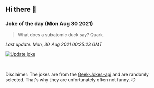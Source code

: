 ## Hi there 👋

### Joke of the day (Mon Aug 30 2021)
<!-- joke -->
>What does a subatomic duck say? Quark.
<!-- /joke -->

*Last update: Mon, 30 Aug 2021 00:25:23 GMT*

[![Update joke](https://github.com/nclskfm/nclskfm/actions/workflows/joke.yml/badge.svg)](https://github.com/nclskfm/nclskfm/actions/workflows/joke.yml)

<br><br>
Disclaimer: The jokes are from the [Geek-Jokes-api](https://github.com/sameerkumar18/geek-joke-api) and are randomly selected. That's why they are unfortunately often not funny. :D
